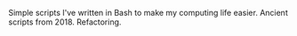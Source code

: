 Simple scripts I've written in Bash to make my computing life easier.
Ancient scripts from 2018. Refactoring.
